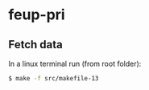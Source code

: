 # feup-pri

## Fetch data

In a linux terminal run (from root folder):
```sh
$ make -f src/makefile-13
```